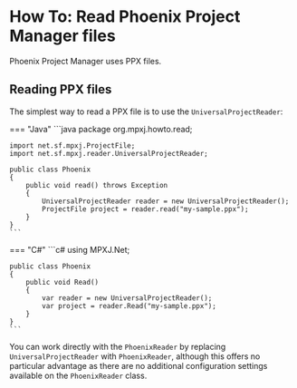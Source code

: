 # How To: Read Phoenix Project Manager files
Phoenix Project Manager uses PPX files.

## Reading PPX files
The simplest way to read a PPX file is to use the `UniversalProjectReader`:

=== "Java"
	```java
	package org.mpxj.howto.read;
	
	import net.sf.mpxj.ProjectFile;
	import net.sf.mpxj.reader.UniversalProjectReader;
	
	public class Phoenix
	{
		public void read() throws Exception
		{
			UniversalProjectReader reader = new UniversalProjectReader();
			ProjectFile project = reader.read("my-sample.ppx");
		}
	}
	```

=== "C#"
	```c#
	using MPXJ.Net;
	
	public class Phoenix
	{
	 	public void Read()
	 	{
		  	var reader = new UniversalProjectReader();
		  	var project = reader.Read("my-sample.ppx");
	 	}
	}
	```

You can work directly with the `PhoenixReader` by replacing
`UniversalProjectReader` with `PhoenixReader`, although this offers no
particular advantage as there are no additional configuration settings available
on the `PhoenixReader` class.

